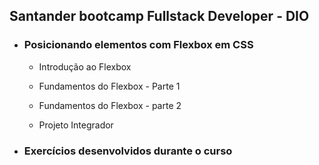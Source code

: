 ## Santander bootcamp Fullstack Developer - DIO

- ### Posicionando elementos com Flexbox em CSS
  
  - Introdução ao Flexbox
  
  - Fundamentos do Flexbox - Parte 1
  
  - Fundamentos do Flexbox - parte 2
  
  - Projeto Integrador
  
  

- ### Exercícios desenvolvidos durante o curso